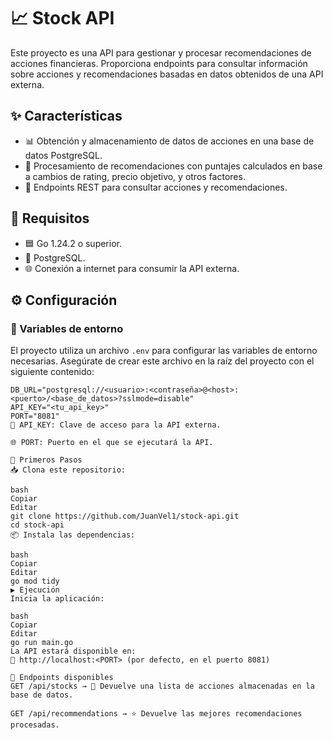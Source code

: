 # 📈 Stock API

Este proyecto es una API para gestionar y procesar recomendaciones de acciones financieras. Proporciona endpoints para consultar información sobre acciones y recomendaciones basadas en datos obtenidos de una API externa.

## ✨ Características

- 📊 Obtención y almacenamiento de datos de acciones en una base de datos PostgreSQL.
- 🧠 Procesamiento de recomendaciones con puntajes calculados en base a cambios de rating, precio objetivo, y otros factores.
- 🔌 Endpoints REST para consultar acciones y recomendaciones.

## 🧰 Requisitos

- 🟦 Go 1.24.2 o superior.
- 🐘 PostgreSQL.
- 🌐 Conexión a internet para consumir la API externa.

## ⚙️ Configuración

### 🔐 Variables de entorno

El proyecto utiliza un archivo `.env` para configurar las variables de entorno necesarias. Asegúrate de crear este archivo en la raíz del proyecto con el siguiente contenido:

```env
DB_URL="postgresql://<usuario>:<contraseña>@<host>:<puerto>/<base_de_datos>?sslmode=disable"
API_KEY="<tu_api_key>"
PORT="8081"
🔑 API_KEY: Clave de acceso para la API externa.

🌐 PORT: Puerto en el que se ejecutará la API.

🚀 Primeros Pasos
📥 Clona este repositorio:

bash
Copiar
Editar
git clone https://github.com/JuanVel1/stock-api.git
cd stock-api
📦 Instala las dependencias:

bash
Copiar
Editar
go mod tidy
▶️ Ejecución
Inicia la aplicación:

bash
Copiar
Editar
go run main.go
La API estará disponible en:
🔗 http://localhost:<PORT> (por defecto, en el puerto 8081)

📡 Endpoints disponibles
GET /api/stocks → 📁 Devuelve una lista de acciones almacenadas en la base de datos.

GET /api/recommendations → ⭐ Devuelve las mejores recomendaciones procesadas.